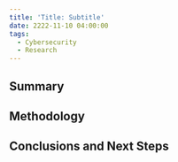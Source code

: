 ```yaml
---
title: 'Title: Subtitle'
date: 2222-11-10 04:00:00
tags:
  - Cybersecurity
  - Research
---
```

## Summary

## Methodology

## Conclusions and Next Steps
